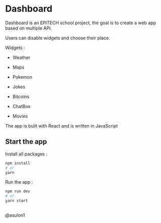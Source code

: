 # Dashboard

Dashboard is an EPITECH school project, the goal is to create a web app based on multiple API.

Users can disable widgets and choose their place. 

Widgets : 

- Weather

- Maps

- Pokemon

- Jokes

- Bitcoins

- ChatBox

- Movies

The app is built with React and is written in JavaScript

## Start the app

Install all packages :

```bash
npm install
# or
yarn
```

Run the app :

```bash
npm run dev
# or
yarn start
```

##

@asulon1
